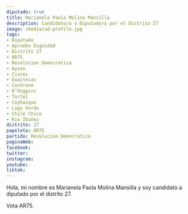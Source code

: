 ```yaml
---
diputado: true
title: Marianela Paola Molina Mansilla
description: Candidato/a a Diputado/a por el Distrito 27
image: /media/ad-profile.jpg
tags:
- Diputado
- Apruebo Dignidad
- Distrito 27
- AR75
- Revolucion Democratica
- Aysen
- Cisnes
- Guaitecas
- Cochrane
- O’Higgins
- Tortel
- Coyhaique
- Lago Verde
- Chile Chico
- Rio Ibañez
distrito: 27
papeleta: AR75
partido: Revolucion Democratica
paginaWeb:
facebook:
twitter:
instagram:
youtube:
tiktok:
---
```

Hola, mi nombre es Marianela Paola Molina Mansilla y soy candidato a diputado por el distrito 27.

Vota AR75.
